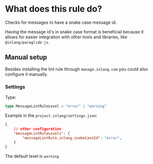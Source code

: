 # What does this rule do?

Checks for messages to have a snake case message id.

Having the message id's in snake case format is beneficial because it allows for easier integration with other tools and libraries, like `@inlang/paraglide-js`.

## Manual setup

Besides installing the lint rule through `manage.inlang.com` you could also configure it manually.

### Settings

Type:
```ts
type MessageLintRuleLevel = "error" | "warning"
```

Example in the `project.inlang/settings.json`:
```json
{
    // other configuration
    "messageLintRuleLevels": {
		"messageLintRule.inlang.snakeCaseId": "error",
	}
}
```

The default level is `warning`